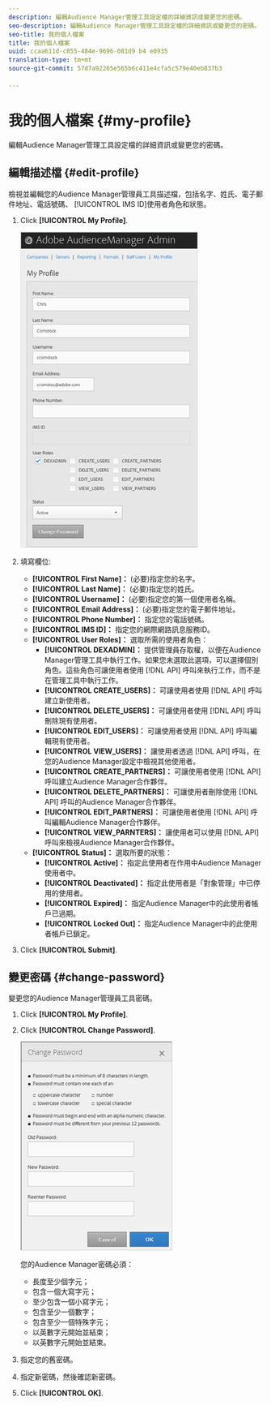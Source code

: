 ```yaml
---
description: 編輯Audience Manager管理工具設定檔的詳細資訊或變更您的密碼。
seo-description: 編輯Audience Manager管理工具設定檔的詳細資訊或變更您的密碼。
seo-title: 我的個人檔案
title: 我的個人檔案
uuid: ccaa611d-c855-484e-9696-081d9 b4 e0935
translation-type: tm+mt
source-git-commit: 57d7a92265e565b6c411e4cfa5c579e40eb837b3

---
```



# 我的個人檔案 {#my-profile}

編輯Audience Manager管理工具設定檔的詳細資訊或變更您的密碼。

<!-- c_my_profile.xml -->

## 編輯描述檔 {#edit-profile}

檢視並編輯您的Audience Manager管理員工具描述檔，包括名字、姓氏、電子郵件地址、電話號碼、 [!UICONTROL IMS ID]使用者角色和狀態。

<!-- t_edit_profile.xml -->

1. Click **[!UICONTROL My Profile]**.

   ![步驟結果](assets/profile.png)

2. 填寫欄位: 
   * **[!UICONTROL First Name]：** (必要)指定您的名字。
   * **[!UICONTROL Last Name]：** (必要)指定您的姓氏。
   * **[!UICONTROL Username]：** (必要)指定您的第一個使用者名稱。
   * **[!UICONTROL Email Address]：** (必要)指定您的電子郵件地址。
   * **[!UICONTROL Phone Number]：** 指定您的電話號碼。
   * **[!UICONTROL IMS ID]：** 指定您的網際網路訊息服務ID。
   * **[!UICONTROL User Roles]：** 選取所需的使用者角色：
      * **[!UICONTROL DEXADMIN]：** 提供管理員存取權，以便在Audience Manager管理工具中執行工作。如果您未選取此選項，可以選擇個別角色。這些角色可讓使用者使用 [!DNL API] 呼叫來執行工作，而不是在管理工具中執行工作。
      * **[!UICONTROL CREATE_USERS]：** 可讓使用者使用 [!DNL API] 呼叫建立新使用者。
      * **[!UICONTROL DELETE_USERS]：** 可讓使用者使用 [!DNL API] 呼叫刪除現有使用者。
      * **[!UICONTROL EDIT_USERS]：** 可讓使用者使用 [!DNL API] 呼叫編輯現有使用者。
      * **[!UICONTROL VIEW_USERS]：** 讓使用者透過 [!DNL API] 呼叫，在您的Audience Manager設定中檢視其他使用者。
      * **[!UICONTROL CREATE_PARTNERS]：** 可讓使用者使用 [!DNL API] 呼叫建立Audience Manager合作夥伴。
      * **[!UICONTROL DELETE_PARTNERS]：** 可讓使用者刪除使用 [!DNL API] 呼叫的Audience Manager合作夥伴。
      * **[!UICONTROL EDIT_PARTNERS]：** 可讓使用者使用 [!DNL API] 呼叫編輯Audience Manager合作夥伴。
      * **[!UICONTROL VIEW_PARNTERS]：** 讓使用者可以使用 [!DNL API] 呼叫來檢視Audience Manager合作夥伴。
   * **[!UICONTROL Status]：** 選取所要的狀態：
      * **[!UICONTROL Active]：** 指定此使用者在作用中Audience Manager使用者中。
      * **[!UICONTROL Deactivated]：** 指定此使用者是「對象管理」中已停用的使用者。
      * **[!UICONTROL Expired]：** 指定Audience Manager中的此使用者帳戶已過期。
      * **[!UICONTROL Locked Out]：** 指定Audience Manager中的此使用者帳戶已鎖定。
3. Click **[!UICONTROL Submit]**.

## 變更密碼 {#change-password}

變更您的Audience Manager管理員工具密碼。

<!-- t_change_password.xml -->

1. Click **[!UICONTROL My Profile]**.
1. Click **[!UICONTROL Change Password]**.

   ![](assets/change_password.png)

   您的Audience Manager密碼必須：

   * 長度至少個字元；
   * 包含一個大寫字元；
   * 至少包含一個小寫字元；
   * 包含至少一個數字；
   * 包含至少一個特殊字元；
   * 以英數字元開始並結束；
   * 以英數字元開始並結束。

1. 指定您的舊密碼。
1. 指定新密碼，然後確認新密碼。
1. Click **[!UICONTROL OK]**.